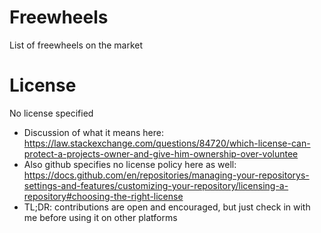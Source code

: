 # Freewheels
List of freewheels on the market


# License
No license specified
- Discussion of what it means here: https://law.stackexchange.com/questions/84720/which-license-can-protect-a-projects-owner-and-give-him-ownership-over-voluntee
- Also github specifies no license policy here as well: https://docs.github.com/en/repositories/managing-your-repositorys-settings-and-features/customizing-your-repository/licensing-a-repository#choosing-the-right-license
- TL;DR: contributions are open and encouraged, but just check in with me before using it on other platforms
